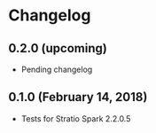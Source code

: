 # Changelog

## 0.2.0 (upcoming)

* Pending changelog

## 0.1.0 (February 14, 2018)

* Tests for Stratio Spark 2.2.0.5

